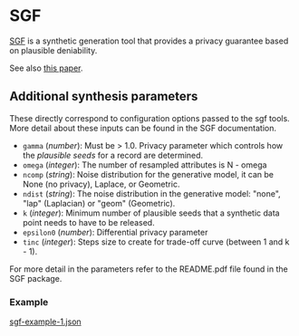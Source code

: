 # SGF

[SGF](https://vbinds.ch/node/69) is a synthetic generation tool that provides
a privacy guarantee based on plausible deniability.

See also [this paper](https://arxiv.org/abs/1708.07975).

## Additional synthesis parameters

These directly correspond to configuration options passed to the sgf tools.
More detail about these inputs can be found in the SGF documentation.

- `gamma` (_number_): Must be > 1.0.  Privacy parameter which controls how the
  *plausible seeds* for a record are determined.
- `omega` (_integer_): The number of resampled attributes is N - omega
- `ncomp` (_string_): Noise distribution for the generative model, it can be None (no privacy), Laplace, or Geometric.
- `ndist` (_string_): The noise distribution in the generative model: "none", 
  "lap" (Laplacian) or "geom" (Geometric).
- `k` (_integer_): Minimum number of plausible seeds that a synthetic data point needs to have to be released.
- `epsilon0` (_number_): Differential privacy parameter
- `tinc` (_integer_):  Steps size to create for trade-off curve (between 1 and k - 1).

For more detail in the parameters refer to the README.pdf file found in the SGF package. 

### Example
[sgf-example-1.json](../../run-inputs/sgf-example-1.json)
